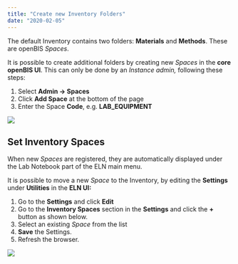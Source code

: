 ```yaml
---
title: "Create new Inventory Folders"
date: "2020-02-05"
---
```


  
The default Inventory contains two folders: **Materials** and **Methods**. These are openBIS _Spaces_.

It is possible to create additional folders by creating new _Spaces_ in the **core openBIS UI**. This can only be done by an _Instance admin,_ following these steps:

1. Select **Admin -> Spaces**
2. Click **Add Space** at the bottom of the page
3. Enter the Space **Code**, e.g. **LAB\_EQUIPMENT**

![](https://openbis.ch/wp-content/uploads/2019/09/spaces-admin-UI-300x158.png)

## Set Inventory Spaces

  
When new _Spaces_ are registered, they are automatically displayed under the Lab Notebook part of the ELN main menu.

It is possible to move a new _Space_ to the Inventory, by editing the **Settings** under **Utilities** in the **ELN UI:**

1. Go to the **Settings** and click **Edit**
2. Go to the **Inventory Spaces** section in the **Settings** and click the **+** button as shown below.
3. Select an existing _Space_ from the list
4. **Save** the Settings.
5. Refresh the browser.

![](https://openbis.ch/wp-content/uploads/2020/02/Screenshot-2020-02-13-at-14.27.15-1024x209.png)
